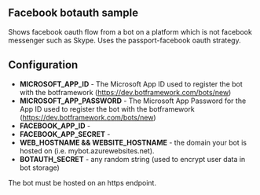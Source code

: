 
## Facebook botauth sample

Shows facebook oauth flow from a bot on a platform which is not facebook messenger such as Skype.  Uses the passport-facebook oauth strategy.

## Configuration
* **MICROSOFT_APP_ID** - The Microsoft App ID used to register the bot with the botframework (https://dev.botframework.com/bots/new)
* **MICROSOFT_APP_PASSWORD** - The Microsoft App Password for the App ID used to register the bot with the botframework (https://dev.botframework.com/bots/new)
* **FACEBOOK_APP_ID** - 
* **FACEBOOK_APP_SECRET** - 
* **WEB_HOSTNAME && WEBSITE_HOSTNAME** - the domain your bot is hosted on (i.e. mybot.azurewebsites.net).
* **BOTAUTH_SECRET** - any random string (used to encrypt user data in bot storage)

The bot must be hosted on an https endpoint.
